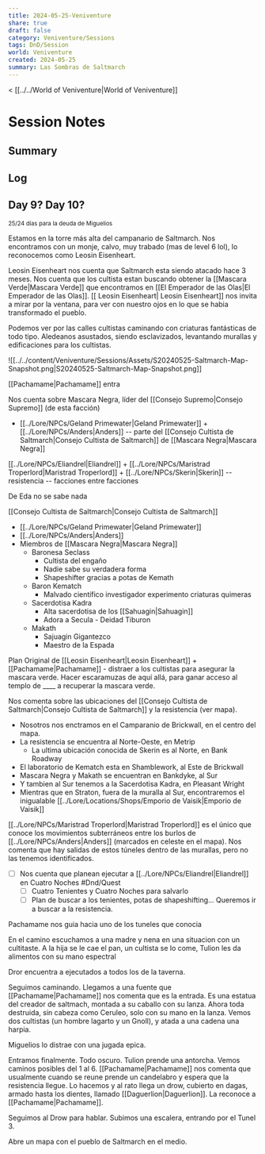 ```yaml
---
title: 2024-05-25-Veniventure
share: true
draft: false
category: Veniventure/Sessions
tags: DnD/Session
world: Veniventure
created: 2024-05-25
summary: Las Sombras de Saltmarch
---
```

< [[../../World of Veniventure|World of Veniventure]]
# Session Notes

## Summary

## Log

## Day 9? Day 10?
<small>25/24 días para la deuda de Miguelios</small>

Estamos en la torre más alta del campanario de Saltmarch. Nos encontramos con un monje, calvo, muy trabado (mas de level 6 lol), lo reconocemos como Leosin Eisenheart.

Leosin Eisenheart nos cuenta que Saltmarch esta siendo atacado hace 3 meses. Nos cuenta que los cultista estan buscando obtener la [[Mascara Verde|Mascara Verde]] que encontramos en [[El Emperador de las Olas|El Emperador de las Olas]]. [[ Leosin Eisenheart| Leosin Eisenheart]] nos invita a mirar por la ventana, para ver con nuestro ojos en lo que se habia transformado el pueblo.

Podemos ver por las calles cultistas caminando con criaturas fantásticas de todo tipo. Aledeanos asustados, siendo esclavizados, levantando murallas y edificaciones para los cultistas.

![[../../content/Veniventure/Sessions/Assets/S20240525-Saltmarch-Map-Snapshot.png|S20240525-Saltmarch-Map-Snapshot.png]]

[[Pachamame|Pachamame]] entra

Nos cuenta sobre Mascara Negra, líder del [[Consejo Supremo|Consejo Supremo]] (de esta facción)
- [[../Lore/NPCs/Geland Primewater|Geland Primewater]] + [[../Lore/NPCs/Anders|Anders]] -- parte del [[Consejo Cultista de Saltmarch|Consejo Cultista de Saltmarch]] de [[Mascara Negra|Mascara Negra]]

[[../Lore/NPCs/Eliandrel|Eliandrel]] + [[../Lore/NPCs/Maristrad Troperlord|Maristrad Troperlord]] + [[../Lore/NPCs/Skerin|Skerin]] -- resistencia -- facciones entre facciones 

De Eda no se sabe nada 

[[Consejo Cultista de Saltmarch|Consejo Cultista de Saltmarch]]
- [[../Lore/NPCs/Geland Primewater|Geland Primewater]]
- [[../Lore/NPCs/Anders|Anders]]
- Miembros de [[Mascara Negra|Mascara Negra]]
	- Baronesa Seclass
		- Cultista del engaño
		- Nadie sabe su verdadera forma
		- Shapeshifter gracias a potas de Kemath
	- Baron Kematch
		- Malvado científico investigador experimento criaturas quimeras
	- Sacerdotisa Kadra
		- Alta sacerdotisa de los [[Sahuagin|Sahuagin]] 
		- Adora a Secula - Deidad Tiburon
	- Makath 
		- Sajuagin Gigantezco
		- Maestro de la Espada 

Plan Original de [[Leosin Eisenheart|Leosin Eisenheart]] + [[Pachamame|Pachamame]] - distraer a los cultistas para asegurar la mascara verde. Hacer escaramuzas de aquí allá, para ganar acceso al templo de ____ a recuperar la mascara verde.

Nos comenta sobre las ubicaciones del [[Consejo Cultista de Saltmarch|Consejo Cultista de Saltmarch]] y la resistencia (ver mapa).
- Nosotros nos enctramos en el Camparanio de Brickwall, en el centro del mapa.
- La resistencia se encuentra al Norte-Oeste, en Metrip
	- La ultima ubicación conocida de Skerin es al Norte, en Bank Roadway
- El laboratorio de Kematch esta en Shamblework, al Este de Brickwall
- Mascara Negra y Makath se encuentran en Bankdyke, al Sur
- Y tambien al Sur tenemos a la Sacerdotisa Kadra, en Pleasant Wright
- Mientras que en Straton, fuera de la muralla al Sur, encontraremos el inigualable [[../Lore/Locations/Shops/Emporio de Vaisik|Emporio de Vaisik]]

[[../Lore/NPCs/Maristrad Troperlord|Maristrad Troperlord]] es el único que conoce los movimientos subterráneos entre los burlos de [[../Lore/NPCs/Anders|Anders]] (marcados en celeste en el mapa). Nos comenta que hay salidas de estos túneles dentro de las murallas, pero no las tenemos identificados.

- [ ] Nos cuenta que planean ejecutar a [[../Lore/NPCs/Eliandrel|Eliandrel]] en Cuatro Noches #Dnd/Quest 
	- [ ] Cuatro Tenientes y Cuatro Noches para salvarlo
	- [ ] Plan de buscar a los tenientes, potas de shapeshifting... Queremos ir a buscar a la resistencia.

Pachamame nos guia hacia uno de los tuneles que conocia

En el camino escuchamos a una madre y nena en una situacion con un cultitaste. A la hija se le cae el pan, un cultista se lo come, Tulion les da alimentos con su mano espectral

Dror encuentra a ejecutados a todos los de la taverna. 

Seguimos caminando. Llegamos a una fuente que [[Pachamame|Pachamame]] nos comenta que es la entrada. Es una estatua del creador de saltmach, montada a su caballo con su lanza. Ahora toda destruida, sin cabeza como Ceruleo, solo con su mano en la lanza. Vemos dos cultistas (un hombre lagarto y un Gnoll), y atada a una cadena una harpia. 

Miguelios lo distrae con una jugada epica. 

Entramos finalmente. Todo oscuro. Tulion prende una antorcha. Vemos caminos posibles del 1 al 6. [[Pachamame|Pachamame]] nos comenta que usualmente cuando se reune prende un candelabro y espera que la resistencia llegue. Lo hacemos y al rato llega un drow, cubierto en dagas, armado hasta los dientes, llamado [[Daguerlion|Daguerlion]]. La reconoce a [[Pachamame|Pachamame]].

Seguimos al Drow para hablar. Subimos una escalera, entrando por el Tunel 3.

Abre un mapa con el pueblo de Saltmarch en el medio. 















